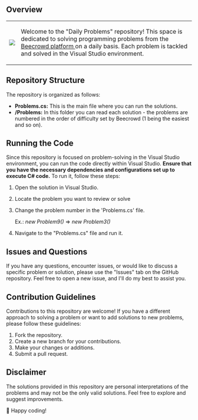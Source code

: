 ## Overview

<table>
  <td>
    <img src="https://media3.giphy.com/media/RGvJD7iJehKK57K2TG/200w.gif?cid=6c09b952er71g908h7im7qyaskpsgvvezxgi45oaoscak9l3&ep=v1_gifs_search&rid=200w.gif&ct=g"/>
  </td>
  <td>
    <p> Welcome to the "Daily Problems" repository! This space is dedicated to solving programming problems from the <a href="https://www.beecrowd.com.br/judge/pt"> Beecrowd platform </a> on a daily basis. Each problem is tackled and solved in the Visual Studio environment. </p>
  </td>
</table>

## Repository Structure
The repository is organized as follows:

- **Problems.cs:** This is the main file where you can run the solutions.
- **/Problems:** In this folder you can read each solution - the problems are numbered in the order of difficulty set by Beecrowd (1 being the easiest and so on).

## Running the Code
Since this repository is focused on problem-solving in the Visual Studio environment, you can run the code directly within Visual Studio. **Ensure that you have the necessary dependencies and configurations set up to execute C# code.**
To run it, follow these steps:

1. Open the solution in Visual Studio.
2. Locate the problem you want to review or solve
3. Change the problem number in the 'Problems.cs' file.

     Ex.:  *new Problem9()* => *new Problem3()* 
4. Navigate to the "Problems.cs" file and run it.

## Issues and Questions
If you have any questions, encounter issues, or would like to discuss a specific problem or solution, please use the "Issues" tab on the GitHub repository. Feel free to open a new issue, and I'll do my best to assist you.

## Contribution Guidelines
Contributions to this repository are welcome! If you have a different approach to solving a problem or want to add solutions to new problems, please follow these guidelines:

1. Fork the repository.
2. Create a new branch for your contributions.
3. Make your changes or additions.
4. Submit a pull request.

## Disclaimer
The solutions provided in this repository are personal interpretations of the problems and may not be the only valid solutions. Feel free to explore and suggest improvements.

🐝 Happy coding!
